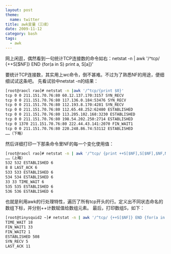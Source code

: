 ```yaml
---
layout: post
theme:
  name: twitter
title: awk变量（三续）
date: 2009-11-12
category: bash
tags:
  - awk
---
```


网上闲逛，偶然看到一句统计TCP连接数的命令如右：netstat -n | awk '/^tcp/ {++S[$NF]} END {for(a in S) print a, S[a]}'

要统计TCP连接数，其实用上wc命令，倒不甚难。不过为了熟悉NF的用途，便细细试试这条吧。
先看试验中netstat -n的结果：
```bash
[root@raocl rao]# netstat -n |awk '/^tcp/{print $0}'
tcp 0 0 211.151.70.76:80 60.12.137.170:3157 SYN_RECV
tcp 0 0 211.151.70.76:80 117.136.0.184:53476 SYN_RECV
tcp 0 0 211.151.70.76:80 112.193.8.170:4281 SYN_RECV
tcp 0 0 211.151.70.76:80 112.65.48.252:62480 ESTABLISHED
tcp 0 0 211.151.70.76:80 113.205.102.168:3230 ESTABLISHED
tcp 0 0 211.151.70.76:80 198.54.202.250:2714 ESTABLISHED
tcp 0 1370 211.151.70.76:80 222.44.43.141:2070 FIN_WAIT1
tcp 0 0 211.151.70.76:80 220.248.86.74:53112 ESTABLISHED
……（下略）
```
然后详细打印一下那条命令里NF的每一个变化使用值：
```bash
[root@raocl rao]# netstat -n | awk '/^tcp/ {print ++S[$NF],S[$NF],$NF,NF}'
……（上略）
532 532 ESTABLISHED 6
8 8 LAST_ACK 6
533 533 ESTABLISHED 6
534 534 ESTABLISHED 6
33 33 TIME_WAIT 6
535 535 ESTABLISHED 6
536 536 ESTABLISHED 6
```
也就是利用awk的行处理特性，遍历了所有tcp开头的行。定义出不同状态命名的数组下标，并分别++计数赋值给数组元素。
最后，打印数组S，如下：
```bash
[root@tinysquid2 ~]# netstat -n | awk '/^tcp/ {++S[$NF]} END {for(a in S) print a, S[a]}'
TIME_WAIT 18
FIN_WAIT1 33
FIN_WAIT2 1
ESTABLISHED 508
SYN_RECV 5
LAST_ACK 11
```

